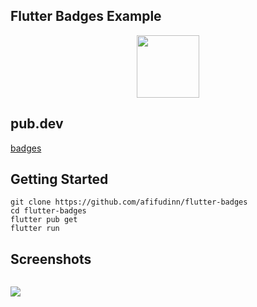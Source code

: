 ## Flutter Badges Example

<p align="center">
  <img src="https://avatars.githubusercontent.com/u/94339143?v=4" width=100/>
</p>

## pub.dev

[badges](https://pub.dev/packages/badges)

## Getting Started

```
git clone https://github.com/afifudinn/flutter-badges
cd flutter-badges
flutter pub get
flutter run
```

## Screenshots

<p style="float: left;">
  <img src="https://github.com/afifudinx/Flutter-Example/Old/flutter-badges/blob/main/screenshots/1.png"/>
</p>
